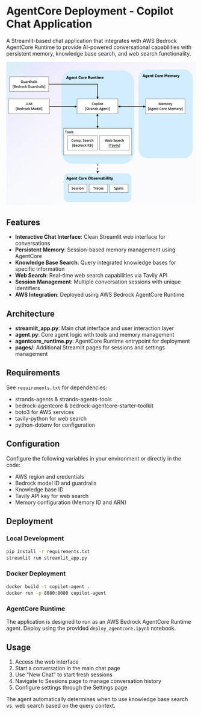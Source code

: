 # AgentCore Deployment - Copilot Chat Application

A Streamlit-based chat application that integrates with AWS Bedrock AgentCore Runtime to provide AI-powered conversational capabilities with persistent memory, knowledge base search, and web search functionality.

![alt text](image.png)

## Features

- **Interactive Chat Interface**: Clean Streamlit web interface for conversations
- **Persistent Memory**: Session-based memory management using AgentCore
- **Knowledge Base Search**: Query integrated knowledge bases for specific information
- **Web Search**: Real-time web search capabilities via Tavily API
- **Session Management**: Multiple conversation sessions with unique identifiers
- **AWS Integration**: Deployed using AWS Bedrock AgentCore Runtime

## Architecture

- **streamlit_app.py**: Main chat interface and user interaction layer
- **agent.py**: Core agent logic with tools and memory management
- **agentcore_runtime.py**: AgentCore Runtime entrypoint for deployment
- **pages/**: Additional Streamlit pages for sessions and settings management

## Requirements

See `requirements.txt` for dependencies:
- strands-agents & strands-agents-tools
- bedrock-agentcore & bedrock-agentcore-starter-toolkit
- boto3 for AWS services
- tavily-python for web search
- python-dotenv for configuration

## Configuration

Configure the following variables in your environment or directly in the code:
- AWS region and credentials
- Bedrock model ID and guardrails
- Knowledge base ID
- Tavily API key for web search
- Memory configuration (Memory ID and ARN)

## Deployment

### Local Development
```bash
pip install -r requirements.txt
streamlit run streamlit_app.py
```

### Docker Deployment
```bash
docker build -t copilot-agent .
docker run -p 8080:8080 copilot-agent
```

### AgentCore Runtime
The application is designed to run as an AWS Bedrock AgentCore Runtime agent. Deploy using the provided `deploy_agentcore.ipynb` notebook.

## Usage

1. Access the web interface
2. Start a conversation in the main chat page
3. Use "New Chat" to start fresh sessions
4. Navigate to Sessions page to manage conversation history
5. Configure settings through the Settings page

The agent automatically determines when to use knowledge base search vs. web search based on the query context.